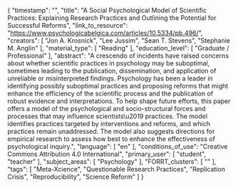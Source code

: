 {
    "timestamp": "",
    "title": "A Social Psychological Model of Scientific Practices: Explaining Research Practices and Outlining the Potential for Successful Reforms",
    "link_to_resource": "https://www.psychologicabelgica.com/articles/10.5334/pb.496/",
    "creators": [
        "Jon A. Krosnick",
        "Lee Jussim",
        "Sean T. Stevens",
        "Stephanie M. Anglin"
    ],
    "material_type": [
        "Reading"
    ],
    "education_level": [
        "Graduate / Professional"
    ],
    "abstract": "A crescendo of incidents have raised concerns about whether scientific practices in psychology may be suboptimal, sometimes leading to the publication, dissemination, and application of unreliable or misinterpreted findings. Psychology has been a leader in identifying possibly suboptimal practices and proposing reforms that might enhance the efficiency of the scientific process and the publication of robust evidence and interpretations. To help shape future efforts, this paper offers a model of the psychological and socio-structural forces and processes that may influence scientists\u2019 practices. The model identifies practices targeted by interventions and reforms, and which practices remain unaddressed. The model also suggests directions for empirical research to assess how best to enhance the effectiveness of psychological inquiry.",
    "language": [
        "en"
    ],
    "conditions_of_use": "Creative Commons Attribution 4.0 International",
    "primary_user": [
        "student",
        "teacher"
    ],
    "subject_areas": [
        "Psychology"
    ],
    "FORRT_clusters": [
        ""
    ],
    "tags": [
        "Meta-Xcience",
        "Questionable Research Practices",
        "Replication Crisis",
        "Reproducibility",
        "Science Reform"
    ]
}